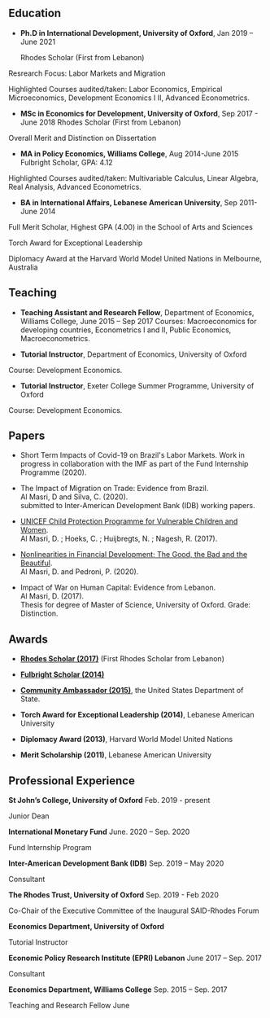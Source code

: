 ## Education 
- **Ph.D in International Development, University of Oxford**, Jan 2019 – June 2021
   
   Rhodes Scholar (First from Lebanon)

Resrearch Focus: Labor Markets and Migration 

Highlighted Courses audited/taken: Labor Economics, Empirical Microeconomics, Development Economics I II, Advanced Econometrics.


- **MSc in Economics for Development, University of Oxford**, Sep 2017 - June 2018
Rhodes Scholar (First from Lebanon)

Overall Merit and Distinction on Dissertation 



- **MA in Policy Economics, Williams College**, Aug 2014-June 2015
Fulbright Scholar, GPA: 4.12 

Highlighted Courses audited/taken: Multivariable Calculus, Linear Algebra, Real Analysis, Advanced Econometrics. 

- **BA in International Affairs, Lebanese American University**, Sep 2011-June 2014

Full Merit Scholar, Highest GPA (4.00) in the School of Arts and Sciences 

Torch Award for Exceptional Leadership

Diplomacy Award at the Harvard World Model United Nations in Melbourne, Australia


## Teaching
- **Teaching Assistant and Research Fellow**, Department of Economics, Williams College, June 2015 – Sep 2017
Courses: Macroeconomics for developing countries, Econometrics I and II, Public Economics, Macroeconometrics. 

- **Tutorial Instructor**,  Department of Economics, University of Oxford

Course: Development Economics. 

- **Tutorial Instructor**, Exeter College Summer Programme, University of Oxford

Course: Development Economics.



## Papers 
- Short Term Impacts of Covid-19 on Brazil's Labor Markets. 
Work in progress in collaboration with the IMF as part of the Fund Internship Programme (2020).

- The Impact of Migration on Trade: Evidence from Brazil.  
Al Masri, D and Silva, C. (2020).  
submitted to Inter-American Development Bank (IDB) working papers.

<!---3. Revisiting the effects of a Peruvian Conditional Cash Transfer on
utilisation of health services by pregnant women and children. 
Al Masri, D. and Smarrelli, G.---> 

- [UNICEF Child Protection Programme for Vulnerable Children and Women](https://www.unicef.org/evaldatabase/files/UNICEFLebanonCPGBVEvaluationReport.pdf).   
Al Masri, D. ; Hoeks, C. ; Huijbregts, N. ; Nagesh, R. (2017). <!--[UNICEF Child Protection Programme for Vulnerable Children and Women](https://www.unicef.org/evaldatabase/files/UNICEFLebanonCPGBVEvaluationReport.pdf).-->  

- [Nonlinearities in Financial Development; The Good, the Bad and the Beautiful](https://drive.google.com/file/d/0B7ffqHyIHo3PVXV0QzFXS2Jna1E/view).   
Al Masri, D. and Pedroni, P. (2020). <!--[Nonlinearities in Financial Development; The Good, the Bad and the Beautiful](https://drive.google.com/file/d/0B7ffqHyIHo3PVXV0QzFXS2Jna1E/view).-->  

- Impact of War on Human Capital: Evidence from Lebanon.  
Al Masri, D. (2017).  
Thesis for degree of Master of Science, University of Oxford. Grade: Distinction. 

## Awards 

- **[Rhodes Scholar (2017)](https://www.rhodeshouse.ox.ac.uk/news-events/latest-news/news/2016/november/rhodes-scholarships-awarded-for-the-middle-east-in-historic-launch/)** (First Rhodes Scholar from Lebanon)  <!--[Rhodes Scholar](https://www.rhodeshouse.ox.ac.uk/news-events/latest-news/news/2016/november/rhodes-scholarships-awarded-for-the-middle-east-in-historic-launch/).-->
- **[Fulbright Scholar (2014)](https://www.amideast.org/news-resources/announcements/lebanon-west-bank-gaza/hope-fund-scholar-fulbright-alumna-win-prestigious-rhodes)**  <!--[Fulbright Scholar](https://www.amideast.org/news-resources/announcements/lebanon-west-bank-gaza/hope-fund-scholar-fulbright-alumna-win-prestigious-rhodes).-->

- **[Community Ambassador (2015)](https://www.amideast.org/news-resources/announcements/lebanon-west-bank-gaza/hope-fund-scholar-fulbright-alumna-win-prestigious-rhodes)**, the United States Department of State.   <!--[Community Ambassador](https://mepilaa.wordpress.com/2015/06/23/whos-who-in-mepi-laa-community-ambassador-diala-el-masri/).-->

- **Torch Award for Exceptional Leadership (2014)**, Lebanese American University 

- **Diplomacy Award (2013)**, Harvard World Model United Nations

- **Merit Scholarship (2011)**, Lebanese American University

## Professional Experience 

**St John’s College, University of Oxford** Feb. 2019 - present

Junior Dean 

**International Monetary Fund**  June. 2020 – Sep. 2020

Fund Internship Program

**Inter-American Development Bank (IDB)**  Sep. 2019 – May 2020

Consultant 

**The Rhodes Trust, University of Oxford**  Sep. 2019 - Feb 2020

Co-Chair of the Executive Committee of the Inaugural SAID-Rhodes Forum 

**Economics Department, University of Oxford** 

Tutorial Instructor

**Economic Policy Research Institute (EPRI) Lebanon**  June 2017 – Sep. 2017

Consultant 

**Economics Department, Williams College**  Sep. 2015 – Sep. 2017

Teaching and Research Fellow June 
